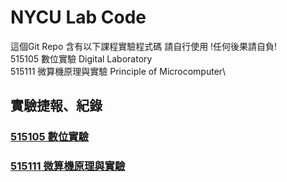# NYCU Lab Code
這個Git Repo 含有以下課程實驗程式碼 請自行使用 !任何後果請自負!\
515105 數位實驗 Digital Laboratory\
515111 微算機原理與實驗 Principle of Microcomputer\  

## 實驗捷報、紀錄
### [515105 數位實驗](https://drive.google.com/drive/folders/1fJYMNaC50De83fb8Iaw5OJ3VNjAgXGqP?usp=drive_link)
### [515111 微算機原理與實驗](https://drive.google.com/drive/folders/1xiXPbYdoJQdJqQ8LP3pc1_tWssx5XmVa?usp=sharing)
   

